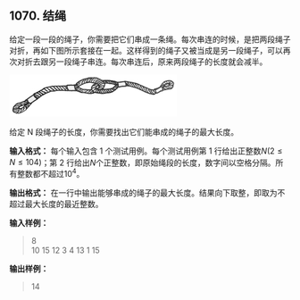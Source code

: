﻿## 1070. 结绳
给定一段一段的绳子，你需要把它们串成一条绳。每次串连的时候，是把两段绳子对折，再如下图所示套接在一起。这样得到的绳子又被当成是另一段绳子，可以再次对折去跟另一段绳子串连。每次串连后，原来两段绳子的长度就会减半。

![rope.jpg](/images/Basic1070.jpg)

给定 N 段绳子的长度，你需要找出它们能串成的绳子的最大长度。

**输入格式：**
每个输入包含 1 个测试用例。每个测试用例第 1 行给出正整数$N$\($2 ≤ N ≤ 10^​4$)；第 2 行给出$N$个正整数，即原始绳段的长度，数字间以空格分隔。所有整数都不超过$10^4$。

**输出格式：**
在一行中输出能够串成的绳子的最大长度。结果向下取整，即取为不超过最大长度的最近整数。

**输入样例：**
>8  
10 15 12 3 4 13 1 15  

**输出样例：**
>14  
